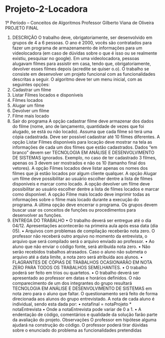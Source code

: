 # Projeto-2-Locadora
1º Período – Conceitos de Algoritmos
Professor Gilberto Viana de Oliveira
PROJETO FINAL
1. DESCRIÇÃO
O trabalho deve, obrigatoriamente, ser desenvolvido em grupos de 4 a 6 pessoas.
O ano é 2000, vocês são contratados para fazer um programa de armazenamento de
informações para um videolocadora (em caso de dúvidas sobre o que é isso ou se
realmente existiu, pesquisar no google). Em uma videolocadora, pessoas alugavam
filmes para assistir em casa, tendo que, obrigatoriamente, devolver esses filmes
depois (acredite se quiser o.o).
O trabalho se consiste em desenvolver um projeto funcional com as funcionalidades
descritas a seguir. O algoritmo deve ter um menu inicial, com as seguintes opções:
1. Cadastrar um filme
2. Listar Filmes locados e disponíveis
3. Filmes locados
4. Alugar um filme
5. Devolver um filme
6. Filme mais locado
7. Sair do programa
A opção cadastrar filme deve armazenar dos dados do filme (nome, ano de
lançamento, quantidade de vezes que foi alugado, se está ou não locado). Assuma
que cada filme só terá uma cópia cadastrada. Deve ser possível cadastrar até 10 filmes
diferentes.
A opção Listar Filmes disponíveis para locação deve mostrar na tela as informações
de cada um dos filmes que estão cadastrados. Dados “em branco” devem ser
TECNOLOGIA EM ANÁLISE E DESENVOLVIMENTO DE
SISTEMAS
ignorados. Exemplo, no caso de ter cadastrado 3 filmes, apenas os 3 devem ser
mostrados e não os 10 (tamanho final dos vetores).
A opção Filmes locados deve listar apenas os nomes dos filmes que já estão locados
por algum cliente qualquer.
A opção Alugar um filme deve possibilitar ao usuário escolher dentre a lista de filmes
disponíveis e marcar como locado.
A opção devolver um filme deve possibilitar ao usuário escolher dentre a lista de filmes
locados e marcar como disponível.
A opção Filme mais locado deve imprimir todas as informações sobre o filme mais
locado durante a execução do programa.
A última opção deve encerrar o programa.
Os grupos devem buscar usar os conceitos de funções ou procedimentos para
desenvolver as funções.
2. ENTREGA DO TRABALHO
• O trabalho deverá ser entregue até o dia 04/12. Apresentações
acontecerão na primeira aula após essa data (dia 05).
• Arquivos com problemas de compilação receberão nota zero. O professor
não receberá outro arquivo no momento da entrevista, o arquivo que será
compilado será o arquivo enviado ao professor.
• Ao aluno que não enviar o código fonte, será atribuída nota zero.
• Não serão recebidos trabalhos atrasados. Caso o aluno não submeta o
arquivo até a data limite, a nota zero será atribuída aos alunos.
• FLAGRANTES DE CÓPIAS DE TRABALHOS OCASIONARÃO EM NOTA
ZERO PARA TODOS OS TRABALHOS SEMELHANTES.
• O trabalho poderá ser feito em trios ou quartetos.
• O trabalho deverá ser apresentado ao professor em datas e horários
definidos. O não comparecimento de um dos integrantes do grupo resultará
TECNOLOGIA EM ANÁLISE E DESENVOLVIMENTO DE
SISTEMAS
em nota zero para o aluno que faltar. O questionamento será feito de forma
direcionada aos alunos do grupo entrevistado. A nota de cada aluno é
individual, sendo esta dada por:
• notafinal = notaProjeto * notaEntrevista
• Onde a notaEntrevista pode variar de 0 a 1.
• A endentação de código, comentários e qualidade da solução farão parte
da avaliação do projeto.
Observações
 O professor em hipótese alguma ajudará na construção do código.
 O professor poderá tirar dúvidas sobre o enunciado do problema as
funcionalidades pretendidas
